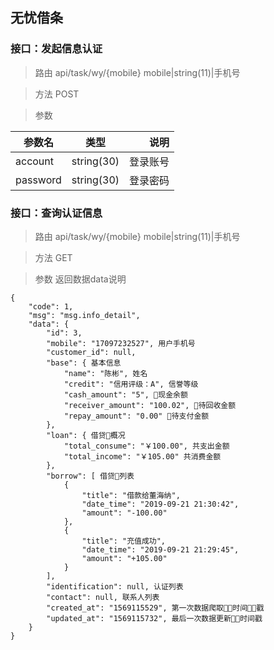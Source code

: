 ## 无忧借条
### 接口：发起信息认证
> 路由 api/task/wy/{mobile}
> mobile|string(11)|手机号

>方法 POST

>参数

参数名|类型|说明
---|:--:|---:
account|string(30)|登录账号
password|string(30)|登录密码


### 接口：查询认证信息

> 路由 api/task/wy/{mobile}
> mobile|string(11)|手机号

>方法 GET

>参数
>返回数据data说明
```
{
    "code": 1,
    "msg": "msg.info_detail",
    "data": {
        "id": 3,
        "mobile": "17097232527", 用户手机号
        "customer_id": null,
        "base": { 基本信息
            "name": "陈彬", 姓名
            "credit": "信用评级：A", 信誉等级
            "cash_amount": "5", 现金余额
            "receiver_amount": "100.02", 待回收金额
            "repay_amount": "0.00" 待支付金额
        },
        "loan": { 借贷概况
            "total_consume": "￥100.00", 共支出金额
            "total_income": "￥105.00" 共消费金额
        },
        "borrow": [ 借贷列表
            {
                "title": "借款给董海纳",
                "date_time": "2019-09-21 21:30:42",
                "amount": "-100.00"
            },
            {
                "title": "充值成功",
                "date_time": "2019-09-21 21:29:45",
                "amount": "+105.00"
            }
        ],
        "identification": null, 认证列表
        "contact": null, 联系人列表
        "created_at": "1569115529", 第一次数据爬取时间戳
        "updated_at": "1569115732", 最后一次数据更新时间戳
    }
}

```


